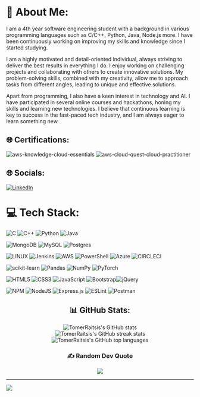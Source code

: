 # 💫 About Me:
I am a 4th year software engineering student with a background in various programming languages such as C/C++, Python, Java, Node.js more. I have been continuously working on improving my skills and knowledge since I started studying.<br>

I am a highly motivated and detail-oriented individual, always striving to deliver the best results in everything I do. I enjoy working on challenging projects and collaborating with others to create innovative solutions. My problem-solving skills, combined with my creativity, allow me to approach tasks from different angles, leading to unique and effective solutions.<br>

Apart from programming, I also have a keen interest in technology and AI. I have participated in several online courses and hackathons, honing my skills and learning new technologies. I believe that continuous learning is key to success in the fast-paced tech industry, and I am always eager to learn something new.<br>

## 🌐 Certifications:
  ![aws-knowledge-cloud-essentials](https://github.com/TomerRaitsis/TomerRaitsis/assets/93087187/c9c48b52-e960-4605-8443-b374f99fa516)
  ![aws-cloud-quest-cloud-practitioner](https://github.com/TomerRaitsis/TomerRaitsis/assets/93087187/46a640a6-104b-48a2-986f-8e859a94666d)

## 🌐 Socials:
[![LinkedIn](https://img.shields.io/badge/LinkedIn-%230077B5.svg?logo=linkedin&logoColor=white)](https://linkedin.com/in/https://www.linkedin.com/in/tomer-raitsis/) 

# 💻 Tech Stack:
![C](https://img.shields.io/badge/c-%2300599C.svg?style=for-the-badge&logo=c&logoColor=white) ![C++](https://img.shields.io/badge/c++-%2300599C.svg?style=for-the-badge&logo=c%2B%2B&logoColor=white) ![Python](https://img.shields.io/badge/python-3670A0?style=for-the-badge&logo=python&logoColor=ffdd54) ![Java](https://img.shields.io/badge/java-%23ED8B00.svg?style=for-the-badge&logo=java&logoColor=white)<br>

 ![MongoDB](https://img.shields.io/badge/MongoDB-%234ea94b.svg?style=for-the-badge&logo=mongodb&logoColor=white) ![MySQL](https://img.shields.io/badge/mysql-%2300f.svg?style=for-the-badge&logo=mysql&logoColor=white) ![Postgres](https://img.shields.io/badge/postgres-%23316192.svg?style=for-the-badge&logo=postgresql&logoColor=white)<br>

 ![LINUX](https://img.shields.io/badge/Linux-FCC624?style=for-the-badge&logo=linux&logoColor=black) ![Jenkins](https://img.shields.io/badge/jenkins-%232C5263.svg?style=for-the-badge&logo=jenkins&logoColor=white)  ![AWS](https://img.shields.io/badge/AWS-%23FF9900.svg?style=for-the-badge&logo=amazon-aws&logoColor=white) ![PowerShell](https://img.shields.io/badge/PowerShell-%235391FE.svg?style=for-the-badge&logo=powershell&logoColor=white) ![Azure](https://img.shields.io/badge/azure-%230072C6.svg?style=for-the-badge&logo=microsoftazure&logoColor=white) ![CIRCLECI](https://img.shields.io/badge/CIRCLECI-02303A.svg?style=for-the-badge&logo=CIRCLECI&logoColor=white&color=%23343434)<br>

 ![scikit-learn](https://img.shields.io/badge/scikit--learn-%23F7931E.svg?style=for-the-badge&logo=scikit-learn&logoColor=white) ![Pandas](https://img.shields.io/badge/pandas-%23150458.svg?style=for-the-badge&logo=pandas&logoColor=white) ![NumPy](https://img.shields.io/badge/numpy-%23013243.svg?style=for-the-badge&logo=numpy&logoColor=white) ![PyTorch](https://img.shields.io/badge/PyTorch-%23EE4C2C.svg?style=for-the-badge&logo=PyTorch&logoColor=white)
 
 ![HTML5](https://img.shields.io/badge/html5-%23E34F26.svg?style=for-the-badge&logo=html5&logoColor=white) ![CSS3](https://img.shields.io/badge/css3-%231572B6.svg?style=for-the-badge&logo=css3&logoColor=white) ![JavaScript](https://img.shields.io/badge/javascript-%23323330.svg?style=for-the-badge&logo=javascript&logoColor=%23F7DF1E) ![Bootstrap](https://img.shields.io/badge/bootstrap-%23563D7C.svg?style=for-the-badge&logo=bootstrap&logoColor=white)![jQuery](https://img.shields.io/badge/jquery-%230769AD.svg?style=for-the-badge&logo=jquery&logoColor=white) <br>

![NPM](https://img.shields.io/badge/NPM-%23000000.svg?style=for-the-badge&logo=npm&logoColor=white) ![NodeJS](https://img.shields.io/badge/node.js-6DA55F?style=for-the-badge&logo=node.js&logoColor=white) ![Express.js](https://img.shields.io/badge/express.js-%23404d59.svg?style=for-the-badge&logo=express&logoColor=%2361DAFB)    ![ESLint](https://img.shields.io/badge/ESLint-4B3263?style=for-the-badge&logo=eslint&logoColor=white) ![Postman](https://img.shields.io/badge/Postman-FF6C37?style=for-the-badge&logo=postman&logoColor=white) <br>

<div align="center">
  <h2>📊 GitHub Stats:</h2>
  <img src="https://github-readme-stats.vercel.app/api?username=TomerRaitsis&theme=dark&hide_border=false&include_all_commits=true&count_private=true" alt="TomerRaitsis's GitHub stats"><br/>
  <img src="https://github-readme-streak-stats.herokuapp.com/?user=TomerRaitsis&theme=dark&hide_border=false" alt="TomerRaitsis's GitHub streak stats"><br/>
  <img src="https://github-readme-stats.vercel.app/api/top-langs/?username=TomerRaitsis&theme=dark&hide_border=false&include_all_commits=true&count_private=false&layout=compact" alt="TomerRaitsis's GitHub top languages"><br/>
</div>

<div align="center">
  <h3>✍️ Random Dev Quote</h3>
  <img src="https://quotes-github-readme.vercel.app/api?type=horizontal&theme=radical" />
</div>

---
[![](https://visitcount.itsvg.in/api?id=TomerRaitsis&icon=2&color=0)](https://visitcount.itsvg.in)
